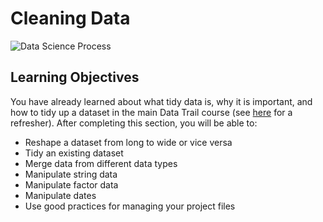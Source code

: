 # Cleaning Data

![Data Science Process](https://docs.google.com/presentation/d/114QYFmKuJ2M5E3tlBw8Gwu2xI09tb8gnrKrNkMY9CG4/export/png?pageid=g145cde68be4_0_70)

## Learning Objectives

You have already learned about what tidy data is, why it is important, and how to tidy up a dataset in the main Data Trail course (see [here](https://datatrail-jhu.github.io/DataTrail/cleaning-data.html) for a refresher). After completing this section, you will be able to:

- Reshape a dataset from long to wide or vice versa
- Tidy an existing dataset
- Merge data from different data types
- Manipulate string data
- Manipulate factor data
- Manipulate dates
- Use good practices for managing your project files
